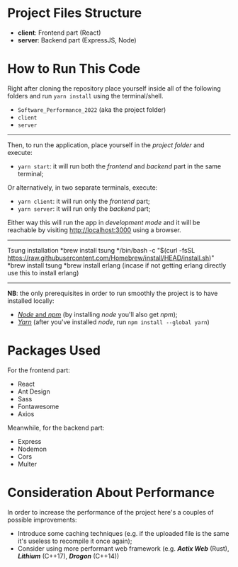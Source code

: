 # Project Files Structure
* **client**: Frontend part (React)
* **server**: Backend part (ExpressJS, Node)

# How to Run This Code
Right after cloning the repository place yourself inside all of the following folders and run `yarn install` using the terminal/shell.
* `Software_Performance_2022` (aka the project folder)
* `client`
* `server`

****

Then, to run the application, place yourself in the *project folder* and execute:
* `yarn start`: it will run both the *frontend* and *backend* part in the same terminal;

Or alternatively, in two separate terminals, execute:
* `yarn client`: it will run only the *frontend* part;
* `yarn server`: it will run only the *backend* part;

Either way this will run the app in *development mode* and it will be reachable by visiting [http://localhost:3000](http://localhost:3000) using a browser.
***
Tsung installation
*brew install tsung
*/bin/bash -c "$(curl -fsSL https://raw.githubusercontent.com/Homebrew/install/HEAD/install.sh)"
*brew install tsung
*brew install erlang (incase if not getting erlang directly use this to install erlang)


***

**NB**: the only prerequisites in order to run smoothly the project is to have installed locally: 
* [*Node* and *npm*](https://nodejs.org/en/) (by installing *node* you'll also get *npm*);
* [*Yarn*](https://classic.yarnpkg.com/lang/en/docs/install/#mac-stable) (after you've installed *node*, run `npm install --global yarn`)

# Packages Used
For the frontend part:
* React
* Ant Design
* Sass
* Fontawesome
* Axios

Meanwhile, for the backend part:
* Express
* Nodemon
* Cors
* Multer

# Consideration About Performance
In order to increase the performance of the project here's a couples of possible improvements:

* Introduce some caching techniques (e.g. if the uploaded file is the same it's useless to recompile it once again);
* Consider using more performant web framework (e.g. ***Actix Web*** (Rust), ***Lithium*** (C++17), ***Drogon*** (C++14))
